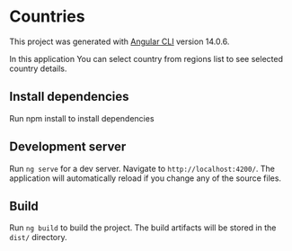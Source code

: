 # Countries

This project was generated with [Angular CLI](https://github.com/angular/angular-cli) version 14.0.6.

In this application You can select country from regions list to see selected country details.

## Install dependencies

Run npm install to install dependencies

## Development server

Run `ng serve` for a dev server. Navigate to `http://localhost:4200/`. The application will automatically reload if you change any of the source files.

## Build

Run `ng build` to build the project. The build artifacts will be stored in the `dist/` directory.
